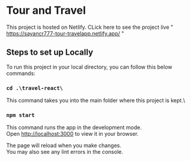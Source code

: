 # Tour and Travel 

This project is hosted on Netlify. CLick here to see the project live " https://sayancr777-tour-travelapp.netlify.app/ "

## Steps to set up Locally 

To run this project in your local directory, you can follow this below commands:

### `cd .\travel-react\`

This command takes you into the main folder where this project is kept.\

### `npm start`

This command runs the app in the development mode.\
Open [http://localhost:3000](http://localhost:3000) to view it in your browser.

The page will reload when you make changes.\
You may also see any lint errors in the console.




